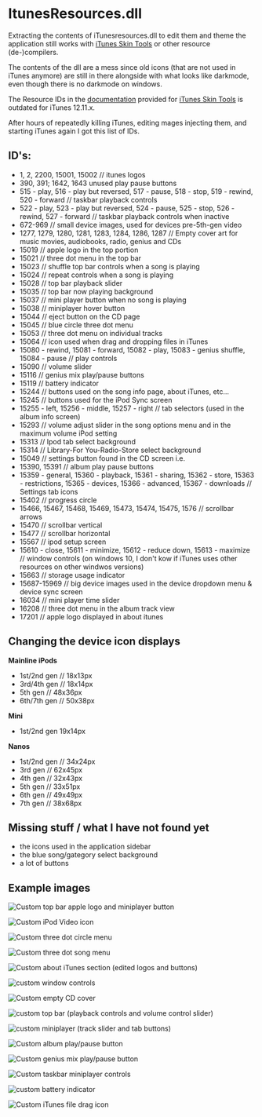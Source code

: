 
# ItunesResources.dll

Extracting the contents of iTunesresources.dll to edit them and theme the application still works with [iTunes Skin Tools](https://github.com/Apophenic/iTunes-Skins-Windows) or other resource (de-)compilers.

The contents of the dll are a mess since old icons (that are not used in iTunes anymore) are still in there alongside with what looks like darkmode, even though  there is no darkmode on windows.

The Resource IDs in the [documentation](https://htmlpreview.github.io/?https://github.com/Apophenic/iTunes-Skin-Tools/blob/master/Resource%20IDs/ResourceIDs.html) provided for [iTunes Skin Tools](https://github.com/Apophenic/iTunes-Skins-Windows) is outdated for iTunes 12.11.x.

After hours of repeatedly killing iTunes, editing mages injecting them, and starting iTunes again I got this list of IDs.

## ID's:

- 1, 2, 2200, 15001, 15002 // itunes logos
- 390, 391; 1642, 1643 unused play pause buttons
- 515 - play, 516 - play but reversed, 517 - pause, 518 - stop, 519 - rewind, 520 - forward // taskbar playback controls
- 522 - play, 523 - play but reversed, 524 - pause, 525 - stop, 526 - rewind, 527 - forward // taskbar playback controls when inactive
- 672-969 // small device images, used for devices pre-5th-gen video
- 1277, 1279, 1280, 1281, 1283, 1284, 1286, 1287 // Empty cover art for music movies, audiobooks, radio, genius and CDs
- 15019 // apple logo in the top portion
- 15021 // three dot menu in the top bar
- 15023 // shuffle top bar controls when a song is playing
- 15024 // repeat controls when a song is playing
- 15028 // top bar playback slider
- 15035 // top bar now playing background
- 15037 // mini player button when no song is playing
- 15038 // miniplayer hover button
- 15044 // eject button on the CD page
- 15045 // blue circle three dot menu
- 15053 // three dot menu on individual tracks
- 15064 // icon used when drag and dropping files in iTunes
- 15080 - rewind, 15081 - forward, 15082 - play, 15083 - genius shuffle, 15084 - pause // play controls
- 15090 // volume slider
- 15116 // genius mix play/pause buttons
- 15119 // battery indicator
- 15244 // buttons used on the song info page, about iTunes, etc...
- 15245 // buttons used for the iPod Sync screen
- 15255 - left, 15256 - middle, 15257 - right // tab selectors (used in the album info screen)
- 15293 // volume adjust slider in the song options menu and in the maximum volume iPod setting
- 15313 // Ipod tab select background
- 15314 // Library-For You-Radio-Store select background
- 15049 // settings button found in the CD screen i.e.
- 15390, 15391 // album play pause buttons
- 15359 - general, 15360 - playback, 15361 - sharing, 15362 - store, 15363 - restrictions, 15365 - devices, 15366 - advanced, 15367 - downloads // Settings tab icons
- 15402 // progress circle
- 15466, 15467, 15468, 15469, 15473, 15474, 15475, 1576 // scrollbar arrows
- 15470 // scrollbar vertical
- 15477 // scrollbar horizontal
- 15567 // ipod setup screen
- 15610 - close, 15611 - minimize, 15612 - reduce down, 15613 - maximize // window controls (on windows 10, I don't kow if iTunes uses other resources on other windwos versions)
- 15663 // storage usage indicator
- 15687-15969 // big device images used in the device dropdown menu & device sync screen
- 16034 // mini player time slider
- 16208 // three dot menu in the album track view
- 17201 // apple logo displayed in about itunes

## Changing the device icon displays
**Mainline iPods**

- 1st/2nd gen // 18x13px
- 3rd/4th gen // 18x14px
- 5th gen // 48x36px
- 6th/7th gen // 50x38px

**Mini**

- 1st/2nd gen 19x14px

**Nanos**

- 1st/2nd gen // 34x24px
- 3rd gen // 62x45px
- 4th gen // 32x43px
- 5th gen // 33x51px
- 6th gen // 49x49px
- 7th gen // 38x68px

## Missing stuff / what I have not found yet

- the icons used in the application sidebar
- the blue song/gategory select background
- a lot of buttons 

## Example images

![Custom top bar apple logo and miniplayer button](https://raw.githubusercontent.com/Benji7103/iTunesResourcesdll-Windows-ID-documentation/main/screenshots/Custom_top_bar_logo_and_miniplayer_button.png)

![Custom iPod Video icon](https://raw.githubusercontent.com/Benji7103/iTunesResourcesdll-Windows-ID-documentation/main/screenshots/Custom_iPodvideo_Icon.png)

![Custom three dot circle menu](https://raw.githubusercontent.com/Benji7103/iTunesResourcesdll-Windows-ID-documentation/main/screenshots/Custom_three_dot_circle_menu.png)

![Custom three dot song menu](https://raw.githubusercontent.com/Benji7103/iTunesResourcesdll-Windows-ID-documentation/main/screenshots/Custom_three_dot_menu.png)

![Custom about iTunes section (edited logos and buttons)](https://raw.githubusercontent.com/Benji7103/iTunesResourcesdll-Windows-ID-documentation/main/screenshots/Custom_buttons_and_icons_about_itunes.png)

![custom window controls](https://raw.githubusercontent.com/Benji7103/iTunesResourcesdll-Windows-ID-documentation/main/screenshots/Custom_Window_Controls.png)

![Custom empty CD cover](https://raw.githubusercontent.com/Benji7103/iTunesResourcesdll-Windows-ID-documentation/main/screenshots/Custom_Empty_CD_cover.png)

![custom top bar (playback controls and volume control slider)](https://raw.githubusercontent.com/Benji7103/iTunesResourcesdll-Windows-ID-documentation/main/screenshots/Custom_top_bar.png)

![custom miniplayer (track slider and tab buttons)](https://raw.githubusercontent.com/Benji7103/iTunesResourcesdll-Windows-ID-documentation/main/screenshots/Custom_tab%20buttons_and_track_slider_miniplayer.png)

![Custom album play/pause button](https://raw.githubusercontent.com/Benji7103/iTunesResourcesdll-Windows-ID-documentation/main/screenshots/Custom_Album_play_button.png)

![Custom genius mix play/pause button](https://raw.githubusercontent.com/Benji7103/iTunesResourcesdll-Windows-ID-documentation/main/screenshots/Custom_genius_mix_pause_button.png)

![Custom taskbar miniplayer controls](https://raw.githubusercontent.com/Benji7103/iTunesResourcesdll-Windows-ID-documentation/main/screenshots/Custom_taskbarplayer_buttons.png)

![custom battery indicator](https://raw.githubusercontent.com/Benji7103/iTunesResourcesdll-Windows-ID-documentation/main/screenshots/Custom_Battery_indicator.png)

![Custom iTunes file drag icon](https://raw.githubusercontent.com/Benji7103/iTunesResourcesdll-Windows-ID-documentation/main/screenshots/Custom_drag_file_icon.png)
